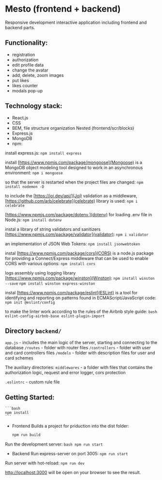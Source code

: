 # Mesto (frontend + backend)

Responsive development interactive application including frontend and backend parts.  

## Functionality:
* registration
* authorization
* edit profile data
* change the avatar
* add, delete, zoom images
* put likes
* likes counter
* modals pop-up 

## Technology stack:
* React.js
* CSS
* BEM, file structure organization Nested (frontend/scr/blocks)
* Express.js
* MongoDB
* npm:

install express.js:
    `npm install express`

install [https://www.npmjs.com/package/mongoose](Mongoose) is a MongoDB object modeling tool designed to work in an asynchronous environment:
    `npm i mongoose`

so that the server is restarted when the project files are changed:
    `npm install nodemon -D`

to include the [https://joi.dev/api/](Joi) validation as a middleware,[https://github.com/arb/celebrate](celebrate) library is used:
    `npm i celebrate`

[https://www.npmjs.com/package/dotenv.](dotenv) for loading .env file in Node.js:
    `npm install dotenv`

instal a library of string validators and sanitizers [https://www.npmjs.com/package/validator](validator):
    `npm i validator`

an implementation of JSON Web Tokens:
    `npm install jsonwebtoken`

instal [https://www.npmjs.com/package/cors](CORS) is a node.js package for providing a Connect/Express middleware that can be used to enable CORS with various options:
    `npm install cors`

logs assembly using logging library [https://www.npmjs.com/package/winston](Winston):
    `npm install winston --save`
    `npm install winston express-winston`

instal [https://www.npmjs.com/package/eslint](ESLint) is a tool for identifying and reporting on patterns found in ECMAScript/JavaScript code:
    `npm init @eslint/config`

to make the linter work according to the rules of the Airbnb style guide:
    ``` bash
    eslint-config-airbnb-base
    eslint-plugin-import
    ```

## Directory `backend/`
`app.js` - includes the main logic of the server, starting and connecting to the database
`/routes` - folder with router files
`/controllers` - folder with user and card controllers files
`/models` - folder with description files for user and card schemes

The auxiliary directories:
`middlewares` - a folder with files that contains the authorization logic, request and error logger, cors protection

`.eslintrc` - custom rule file

## Getting Started:

    ```bash
    npm install
    ```
* Frontend
Builds a project for priduction into the dist folder:
    ```bash
    npm run build
    ```

Run the development server:
    ```bash
    npm run start
    ```

* Backend
Run express-server on port 3005:
    `npm run start`

Run server with hot-reload:
    `npm run dev`

[http://localhost:3000](http://localhost:3000) will be open on your browser to see the result.
